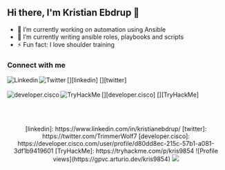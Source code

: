## Hi there, I'm Kristian Ebdrup 👋

- 🔭 I’m currently working on automation using Ansible
- 🌱 I’m currently writing ansible roles, playbooks and scripts
- ⚡ Fun fact: I love shoulder training

### Connect with me
[<img align="left" alt="Linkedin" src="https://img.shields.io/badge/LinkedIn-0077B5?style=for-the-badge&logo=linkedin&logoColor=white" />][linkedin]
[<img align="left" alt="Twitter" src="https://img.shields.io/badge/Twitter-1DA1F2?style=for-the-badge&logo=twitter&logoColor=white" />][twitter]
<br />
<br />
[<img align="left" alt="developer.cisco" src="https://img.shields.io/badge/developer.cisco-049FD9?style=for-the-badge&logo=Cisco&logoColor=white" />][developer.cisco]
[<img align="left" alt="TryHackMe" src="https://img.shields.io/badge/TryHackMe-1C2538?style=for-the-badge&logo=tryhackme&logoColor=white" />][TryHackMe]


<br />

<br />

<p align="center">
  [linkedin]: https://www.linkedin.com/in/kristianebdrup/
  [twitter]: https://twitter.com/TrimmerWolf7
  [developer.cisco]: https://developer.cisco.com/user/profile/d80dd8ec-215c-57b1-a081-3df1b9419601
  [TryHackMe]: https://tryhackme.com/p/kris9854
  ![Profile views](https://gpvc.arturio.dev/kris9854)

  <a href="https://skillicons.dev">
    <img src="https://skillicons.dev/icons?i=powershell,ansible,git,github,vscode" />
  </a>
</p>
